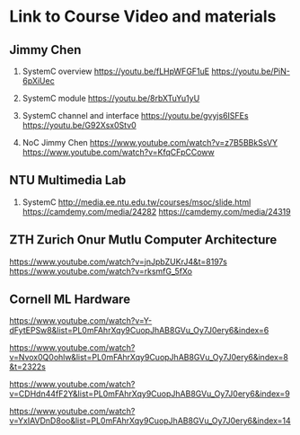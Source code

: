 # Link to Course Video and materials
## Jimmy Chen
1. SystemC overview
https://youtu.be/fLHpWFGF1uE
https://youtu.be/PiN-6pXiUec

2. SystemC module
https://youtu.be/8rbXTuYu1yU

3. SystemC channel and interface
https://youtu.be/gvyjs6ISFEs
https://youtu.be/G92Xsx0Stv0

4. NoC
Jimmy Chen
https://www.youtube.com/watch?v=z7B5BBkSsVY
https://www.youtube.com/watch?v=KfqCFpCCoww

## NTU Multimedia Lab
1. SystemC
http://media.ee.ntu.edu.tw/courses/msoc/slide.html
https://camdemy.com/media/24282
https://camdemy.com/media/24319


## ZTH Zurich Onur Mutlu Computer Architecture
https://www.youtube.com/watch?v=jnJpbZUKrJ4&t=8197s
https://www.youtube.com/watch?v=rksmfG_5fXo

## Cornell ML Hardware
https://www.youtube.com/watch?v=Y-dFytEPSw8&list=PL0mFAhrXqy9CuopJhAB8GVu_Oy7J0ery6&index=6

https://www.youtube.com/watch?v=Nvox0Q0ohlw&list=PL0mFAhrXqy9CuopJhAB8GVu_Oy7J0ery6&index=8&t=2322s

https://www.youtube.com/watch?v=CDHdn44fF2Y&list=PL0mFAhrXqy9CuopJhAB8GVu_Oy7J0ery6&index=9

https://www.youtube.com/watch?v=YxIAVDnD8oo&list=PL0mFAhrXqy9CuopJhAB8GVu_Oy7J0ery6&index=14
